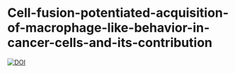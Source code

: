 # Cell-fusion-potentiated-acquisition-of-macrophage-like-behavior-in-cancer-cells-and-its-contribution
[![DOI](https://zenodo.org/badge/doi/10.5281/zenodo.60939.svg)](http://dx.doi.org/10.5281/zenodo.60939)
